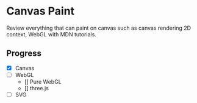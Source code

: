 # Canvas Paint

Review everything that can paint on canvas such as canvas rendering 2D context, WebGL with MDN tutorials.

## Progress

- [x] Canvas
- [ ] WebGL
    - [] Pure WebGL
    - [] three.js
- [ ] SVG
